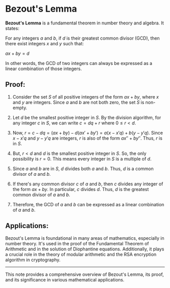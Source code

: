 # Bezout's Lemma

**Bezout's Lemma** is a fundamental theorem in number theory and algebra. It states:

For any integers $a$ and $b$, if $d$ is their greatest common divisor (GCD), then there exist integers $x$ and $y$ such that:

$ax + by = d$

In other words, the GCD of two integers can always be expressed as a linear combination of those integers.

## Proof:

1. Consider the set $S$ of all positive integers of the form $ax + by$, where $x$ and $y$ are integers. Since $a$ and $b$ are not both zero, the set $S$ is non-empty.

2. Let $d$ be the smallest positive integer in $S$. By the division algorithm, for any integer $c$ in $S$, we can write $c = dq + r$ where $0 \leq r < d$.

3. Now, $r = c - dq = (ax + by) - d(ax' + by') = a(x - x'q) + b(y - y'q)$. Since $x - x'q$ and $y - y'q$ are integers, $r$ is also of the form $ax'' + by''$. Thus, $r$ is in $S$.

4. But, $r < d$ and $d$ is the smallest positive integer in $S$. So, the only possibility is $r = 0$. This means every integer in $S$ is a multiple of $d$.

5. Since $a$ and $b$ are in $S$, $d$ divides both $a$ and $b$. Thus, $d$ is a common divisor of $a$ and $b$.

6. If there's any common divisor $c$ of $a$ and $b$, then $c$ divides any integer of the form $ax + by$. In particular, $c$ divides $d$. Thus, $d$ is the greatest common divisor of $a$ and $b$.

7. Therefore, the GCD of $a$ and $b$ can be expressed as a linear combination of $a$ and $b$.

## Applications:

Bezout's Lemma is foundational in many areas of mathematics, especially in number theory. It's used in the proof of the Fundamental Theorem of Arithmetic and in the solution of Diophantine equations. Additionally, it plays a crucial role in the theory of modular arithmetic and the RSA encryption algorithm in cryptography.

---

This note provides a comprehensive overview of Bezout's Lemma, its proof, and its significance in various mathematical applications.
